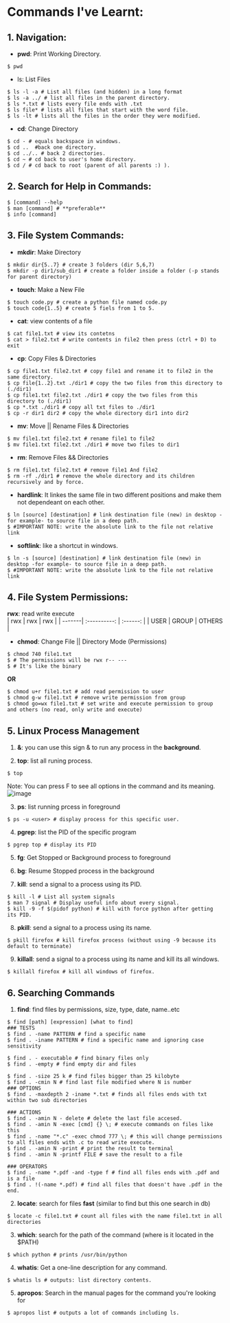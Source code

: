 # Commands I've Learnt:
##  **1. Navigation:**
* **pwd**: Print Working Directory.
``` shell
$ pwd
```

* ls: List Files
``` shell
$ ls -l -a # List all files (and hidden) in a long format
$ ls -a ../ # list all files in the parent directory.
$ ls *.txt # lists every file ends with .txt
$ ls file* # lists all files that start with the word file.
$ ls -lt # lists all the files in the order they were modified.
```

* **cd**: Change Directory
``` shell
$ cd - # equals backspace in windows.
$ cd ..  #back one directory.
$ cd ../.. # back 2 directories.
$ cd ~ # cd back to user's home directory.
$ cd / # cd back to root (parent of all parents :) ).
```


## **2. Search for Help in Commands:**
``` shell
$ [command] --help
$ man [command] # **preferable**
$ info [command]
```


## **3. File System Commands:**
* **mkdir**: Make Directory
``` shell
$ mkdir dir{5..7} # create 3 folders (dir 5,6,7)
$ mkdir -p dir1/sub_dir1 # create a folder inside a folder (-p stands for parent directory)
```

* **touch**: Make a New File
``` shell
$ touch code.py # create a python file named code.py
$ touch code{1..5} # create 5 fiels from 1 to 5.
```

* **cat**: view contents of a file
```shell
$ cat file1.txt # view its contetns
$ cat > file2.txt # write contents in file2 then press (ctrl + D) to exit 
```

* **cp**: Copy Files & Directories
``` shell
$ cp file1.txt file2.txt # copy file1 and rename it to file2 in the same directory.
$ cp file{1..2}.txt ./dir1 # copy the two files from this directory to (./dir1)
$ cp file1.txt file2.txt ./dir1 # copy the two files from this directory to (./dir1)
$ cp *.txt ./dir1 # copy all txt files to ./dir1
$ cp -r dir1 dir2 # copy the whole directory dir1 into dir2
```

* **mv**: Move || Rename Files & Directories
```shell
$ mv file1.txt file2.txt # rename file1 to file2
$ mv file1.txt file2.txt ./dir1 # move two files to dir1
```

* **rm**: Remove Files && Directories
```shell
$ rm file1.txt file2.txt # remove file1 And file2
$ rm -rf ./dir1 # remove the whole directory and its children recursively and by force.
```

* **hardlink**: It linkes the same file in two different positions and make them not dependeant on each other.
```shell
$ ln [source] [destination] # link destination file (new) in desktop -for example- to source file in a deep path.
$ #IMPORTANT NOTE: write the absolute link to the file not relative link
```

* **softlink**: like a shortcut in windows.

```shell
$ ln -s [source] [destination] # link destination file (new) in desktop -for example- to source file in a deep path.
$ #IMPORTANT NOTE: write the absolute link to the file not relative link
```

## **4. File System Permissions:**

**rwx**: read write execute<br>
|  rwx   | rwx          | rwx      | 
| -------| :----------: | :------: |
| USER   | GROUP        | OTHERS   |

* **chmod**: Change File || Directory Mode (Permissions)
```shell
$ chmod 740 file1.txt
$ # The permissions will be rwx r-- ---
$ # It's like the binary
```
**OR**

```shell
$ chmod u+r file1.txt # add read permission to user
$ chmod g-w file1.txt # remove write permission from group
$ chmod go=wx file1.txt # set write and execute permission to group and others (no read, only write and execute)
```

## **5. Linux Process Management**

1. **&**: you can use this sign & to run any process in the **background**.

2. **top**: list all runing process.
```shell
$ top 
```
Note: You can press F to see all options in the command and its meaning.
![image](https://user-images.githubusercontent.com/83673888/181936458-d7905a79-e55f-4adc-92c9-6685c1b62a20.png)

3. **ps**: list running prcess in foreground 
```shell
$ ps -u <user> # display process for this specific user.
```

4. **pgrep**: list the PID of the specific program
```shell
$ pgrep top # display its PID
```

5. **fg**: Get Stopped or Background process to foreground

6. **bg**: Resume Stopped process in the background

7. **kill**: send a signal to a process using its PID.
```shell
$ kill -l # List all system signals
$ man 7 signal # Display useful info about every signal.
$ kill -9 -f $(pidof python) # kill with force python after getting its PID.
```

8. **pkill**: send a signal to a process using its name.
```shell
$ pkill firefox # kill firefox process (without using -9 because its default to terminate)
```

9. **killall**: send a signal to a process using its name and kill its all windows.
```shell
$ killall firefox # kill all windows of firefox.
```

## **6. Searching Commands**

1. **find**: find files by permissions, size, type, date, name..etc

```shell
$ find [path] [expression] [what to find]
### TESTS
$ find . -name PATTERN # find a specific name
$ find . -iname PATTERN # find a specific name and ignoring case sensitivity

$ find . - executable # find binary files only
$ find . -empty # find empty dir and files

$ find . -size 25 k # find files bigger than 25 kilobyte
$ find . -cmin N # find last file modified where N is number
### OPTIONS
$ find . -maxdepth 2 -iname *.txt # finds all files ends with txt within two sub directories

### ACTIONS
$ find . -amin N - delete # delete the last file accesed.
$ find . -amin N -exec [cmd] {} \; # execute commands on files like this
$ find . -name "*.c" -exec chmod 777 \; # this will change permissions to all files ends with .c to read write execute.
$ find . -amin N -print # print the result to terminal
$ find . -amin N -printf FILE # save the result to a file

### OPERATORS
$ find . -name *.pdf -and -type f # find all files ends with .pdf and is a file
$ find . !(-name *.pdf) # find all files that doesn't have .pdf in the end.
```
2. **locate**: search for files **fast** (similar to find but this one search in db)
```shell
$ locate -c file1.txt # count all files with the name file1.txt in all directories
```

3. **which**: search for the path of the command (where is it located in the $PATH)

```shell
$ which python # prints /usr/bin/python
```

4. **whatis**: Get a one-line description for any command.
```shell
$ whatis ls # outputs: list directory contents.
```

5. **apropos**: Search in the manual pages for the command you're looking for
```shell
$ apropos list # outputs a lot of commands including ls.
```
